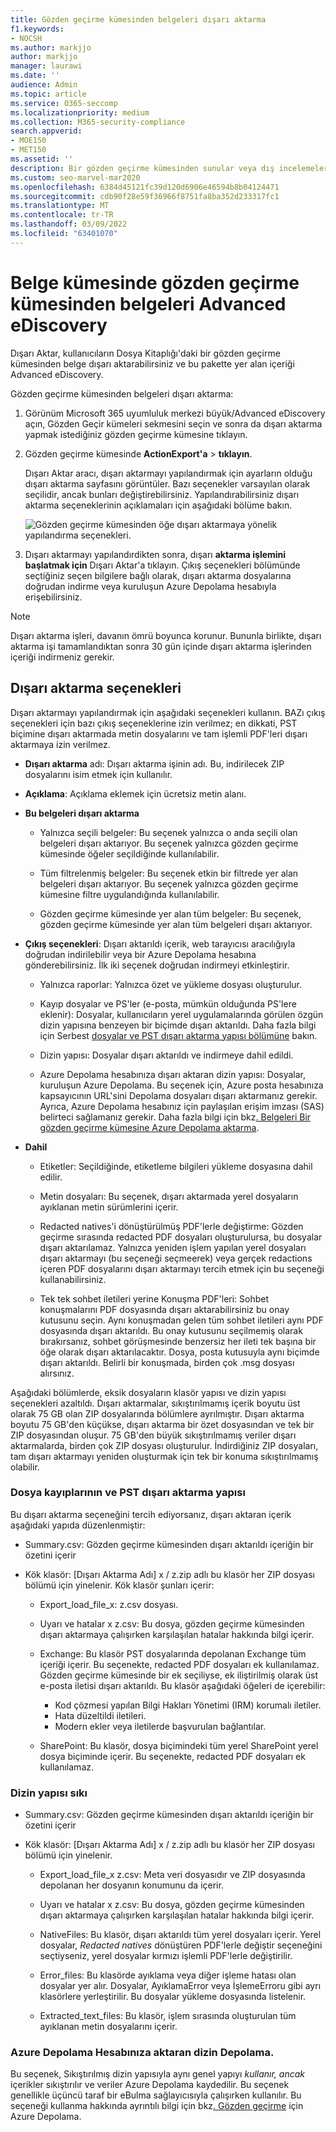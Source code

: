 ```yaml
---
title: Gözden geçirme kümesinden belgeleri dışarı aktarma
f1.keywords:
- NOCSH
ms.author: markjjo
author: markjjo
manager: laurawi
ms.date: ''
audience: Admin
ms.topic: article
ms.service: O365-seccomp
ms.localizationpriority: medium
ms.collection: M365-security-compliance
search.appverid:
- MOE150
- MET150
ms.assetid: ''
description: Bir gözden geçirme kümesinden sunular veya dış incelemeler Advanced eDiscovery içeriği seçmeyi ve dışarı aktarmayı öğrenin.
ms.custom: seo-marvel-mar2020
ms.openlocfilehash: 6384d45121fc39d120d6906e46594b8b04124471
ms.sourcegitcommit: cdb90f28e59f36966f8751fa8ba352d233317fc1
ms.translationtype: MT
ms.contentlocale: tr-TR
ms.lasthandoff: 03/09/2022
ms.locfileid: "63401070"
---
```

# <a name="export-documents-from-a-review-set-in-advanced-ediscovery"></a>Belge kümesinde gözden geçirme kümesinden belgeleri Advanced eDiscovery

Dışarı Aktar, kullanıcıların Dosya Kitaplığı'daki bir gözden geçirme kümesinden belge dışarı aktarabilirsiniz ve bu pakette yer alan içeriği Advanced eDiscovery.

Gözden geçirme kümesinden belgeleri dışarı aktarma:

1. Görünüm Microsoft 365 uyumluluk merkezi büyük/Advanced eDiscovery açın, Gözden Geçir kümeleri sekmesini seçin ve sonra da dışarı  aktarma yapmak istediğiniz gözden geçirme kümesine tıklayın.

2. Gözden geçirme kümesinde **ActionExport'a** >  **tıklayın**.

   Dışarı Aktar aracı, dışarı aktarmayı yapılandırmak için ayarların olduğu dışarı aktarma sayfasını görüntüler. Bazı seçenekler varsayılan olarak seçilidir, ancak bunları değiştirebilirsiniz. Yapılandırabilirsiniz dışarı aktarma seçeneklerinin açıklamaları için aşağıdaki bölüme bakın.

   ![Gözden geçirme kümesinden öğe dışarı aktarmaya yönelik yapılandırma seçenekleri.](../media/bcfc72c7-4a01-4697-9e16-2965b7f04fdb.png)

3. Dışarı aktarmayı yapılandırdikten sonra, dışarı **aktarma işlemini başlatmak için** Dışarı Aktar'a tıklayın. Çıkış seçenekleri bölümünde seçtiğiniz seçen bilgilere bağlı olarak, dışarı aktarma dosyalarına doğrudan indirme veya kuruluşun Azure Depolama hesabıyla erişebilirsiniz.

> [!NOTE]
> Dışarı aktarma işleri, davanın ömrü boyunca korunur. Bununla birlikte, dışarı aktarma işi tamamlandıktan sonra 30 gün içinde dışarı aktarma işlerinden içeriği indirmeniz gerekir.

## <a name="export-options"></a>Dışarı aktarma seçenekleri

Dışarı aktarmayı yapılandırmak için aşağıdaki seçenekleri kullanın. BAZı çıkış seçenekleri için bazı çıkış seçeneklerine izin verilmez; en dikkati, PST biçimine dışarı aktarmada metin dosyalarını ve tam işlemli PDF'leri dışarı aktarmaya izin verilmez.

- **Dışarı aktarma** adı: Dışarı aktarma işinin adı. Bu, indirilecek ZIP dosyalarını isim etmek için kullanılır.

- **Açıklama**: Açıklama eklemek için ücretsiz metin alanı.

- **Bu belgeleri dışarı aktarma**

  - Yalnızca seçili belgeler: Bu seçenek yalnızca o anda seçili olan belgeleri dışarı aktarıyor. Bu seçenek yalnızca gözden geçirme kümesinde öğeler seçildiğinde kullanılabilir.
  
  - Tüm filtrelenmiş belgeler: Bu seçenek etkin bir filtrede yer alan belgeleri dışarı aktarıyor. Bu seçenek yalnızca gözden geçirme kümesine filtre uygulandığında kullanılabilir.
  
  - Gözden geçirme kümesinde yer alan tüm belgeler: Bu seçenek, gözden geçirme kümesinde yer alan tüm belgeleri dışarı aktarıyor.

- **Çıkış seçenekleri**: Dışarı aktarıldı içerik, web tarayıcısı aracılığıyla doğrudan indirilebilir veya bir Azure Depolama hesabına gönderebilirsiniz. İlk iki seçenek doğrudan indirmeyi etkinleştirir.
  
  - Yalnızca raporlar: Yalnızca özet ve yükleme dosyası oluşturulur.
  
  - Kayıp dosyalar ve PS'ler (e-posta, mümkün olduğunda PS'lere eklenir): Dosyalar, kullanıcıların yerel uygulamalarında görülen özgün dizin yapısına benzeyen bir biçimde dışarı aktarıldı.  Daha fazla bilgi için Serbest [dosyalar ve PST dışarı aktarma yapısı bölümüne](#loose-files-and-pst-export-structure) bakın.
  
  - Dizin yapısı: Dosyalar dışarı aktarıldı ve indirmeye dahil edildi.
  
  - Azure Depolama hesabınıza dışarı aktaran dizin yapısı: Dosyalar, kuruluşun Azure Depolama. Bu seçenek için, Azure posta hesabınıza kapsayıcının URL'sini Depolama dosyaları dışarı aktarmanız gerekir. Ayrıca, Azure Depolama hesabınız için paylaşılan erişim imzası (SAS) belirteci sağlamanız gerekir. Daha fazla bilgi için bkz[. Belgeleri Bir gözden geçirme kümesine Azure Depolama aktarma](download-export-jobs.md).

- **Dahil**
  
  - Etiketler: Seçildiğinde, etiketleme bilgileri yükleme dosyasına dahil edilir.
  
  - Metin dosyaları: Bu seçenek, dışarı aktarmada yerel dosyaların ayıklanan metin sürümlerini içerir.
  
  - Redacted natives'i dönüştürülmüş PDF'lerle değiştirme: Gözden geçirme sırasında redacted PDF dosyaları oluşturulursa, bu dosyalar dışarı aktarılamaz. Yalnızca yeniden işlem yapılan yerel dosyaları dışarı aktarmayı (bu seçeneği seçmeerek) veya gerçek redactions içeren PDF dosyalarını dışarı aktarmayı tercih etmek için bu seçeneği kullanabilirsiniz.

  - Tek tek sohbet iletileri yerine Konuşma PDF'leri: Sohbet konuşmalarını PDF dosyasında dışarı aktarabilirsiniz bu onay kutusunu seçin. Aynı konuşmadan gelen tüm sohbet iletileri aynı PDF dosyasında dışarı aktarıldı. Bu onay kutusunu seçilmemiş olarak bırakırsanız, sohbet görüşmesinde benzersiz her ileti tek başına bir öğe olarak dışarı aktarılacaktır. Dosya, posta kutusuyla aynı biçimde dışarı aktarıldı. Belirli bir konuşmada, birden çok .msg dosyası alırsınız.

Aşağıdaki bölümlerde, eksik dosyaların klasör yapısı ve dizin yapısı seçenekleri azaltıldı. Dışarı aktarmalar, sıkıştırılmamış içerik boyutu üst olarak 75 GB olan ZIP dosyalarında bölümlere ayrılmıştır. Dışarı aktarma boyutu 75 GB'den küçükse, dışarı aktarma bir özet dosyasından ve tek bir ZIP dosyasından oluşur. 75 GB'den büyük sıkıştırılmamış veriler dışarı aktarmalarda, birden çok ZIP dosyası oluşturulur. İndirdiğiniz ZIP dosyaları, tam dışarı aktarmayı yeniden oluşturmak için tek bir konuma sıkıştırılmamış olabilir.

### <a name="loose-files-and-pst-export-structure"></a>Dosya kayıplarının ve PST dışarı aktarma yapısı

Bu dışarı aktarma seçeneğini tercih ediyorsanız, dışarı aktaran içerik aşağıdaki yapıda düzenlenmiştir:

- Summary.csv: Gözden geçirme kümesinden dışarı aktarıldı içeriğin bir özetini içerir

- Kök klasör: [Dışarı Aktarma Adı] x / z.zip adlı bu klasör her ZIP dosyası bölümü için yinelenir. Kök klasör şunları içerir:
  
  - Export_load_file_x: z.csv dosyası.
  
  - Uyarı ve hatalar x z.csv: Bu dosya, gözden geçirme kümesinden dışarı aktarmaya çalışırken karşılaşılan hatalar hakkında bilgi içerir.
  
  - Exchange: Bu klasör PST dosyalarında depolanan Exchange tüm içeriği içerir. Bu seçenekte, redacted PDF dosyaları ek kullanılamaz. Gözden geçirme kümesinde bir ek seçiliyse, ek iliştirilmiş olarak üst e-posta iletisi dışarı aktarıldı. Bu klasör aşağıdaki öğeleri de içerebilir: 

    - Kod çözmesi yapılan Bilgi Hakları Yönetimi (IRM) korumalı iletiler. 
    - Hata düzeltildi iletileri. 
    - Modern ekler veya iletilerde başvurulan bağlantılar. 
  
  - SharePoint: Bu klasör, dosya biçimindeki tüm yerel SharePoint yerel dosya biçiminde içerir. Bu seçenekte, redacted PDF dosyaları ek kullanılamaz.

### <a name="condensed-directory-structure"></a>Dizin yapısı sıkı

- Summary.csv: Gözden geçirme kümesinden dışarı aktarıldı içeriğin bir özetini içerir

- Kök klasör: [Dışarı Aktarma Adı] x / z.zip adlı bu klasör her ZIP dosyası bölümü için yinelenir.
  
  - Export_load_file_x z.csv: Meta veri dosyasıdır ve ZIP dosyasında depolanan her dosyanın konumunu da içerir.
  
  - Uyarı ve hatalar x z.csv: Bu dosya, gözden geçirme kümesinden dışarı aktarmaya çalışırken karşılaşılan hatalar hakkında bilgi içerir.

  - NativeFiles: Bu klasör, dışarı aktarıldı tüm yerel dosyaları içerir. Yerel dosyalar, *Redacted natives* dönüştüren PDF'lerle değiştir seçeneğini seçtiyseniz, yerel dosyalar kırmızı işlemli PDF'lerle değiştirilir.
  
  - Error_files: Bu klasörde ayıklama veya diğer işleme hatası olan dosyalar yer alır. Dosyalar, AyıklamaError veya İşlemeErroru gibi ayrı klasörlere yerleştirilir. Bu dosyalar yükleme dosyasında listelenir.

  - Extracted_text_files: Bu klasör, işlem sırasında oluşturulan tüm ayıklanan metin dosyalarını içerir.

### <a name="condensed-directory-structure-exported-to-your-azure-storage-account"></a>Azure Depolama Hesabınıza aktaran dizin Depolama.

Bu seçenek, Sıkıştırılmış dizin yapısıyla aynı genel yapıyı *kullanır, ancak* içerikler sıkıştırılır ve veriler Azure Depolama kaydedilir. Bu seçenek genellikle üçüncü taraf bir eBulma sağlayıcısıyla çalışırken kullanılır. Bu seçeneği kullanma hakkında ayrıntılı bilgi için bkz[. Gözden geçirme](download-export-jobs.md) için Azure Depolama.
